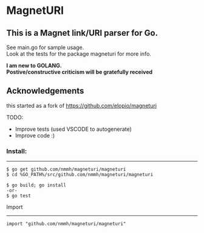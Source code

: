 # MagnetURI
## This is a Magnet link/URI parser for Go.

See main.go for sample usage.  
Look at the tests for the package magneturi for more info.

**I am new to GOLANG.**  
**Postive/constructive criticism will be gratefully received**

## Acknowledgements  
this started as a fork of 
https://github.com/elopio/magneturi

TODO:
* Improve tests (used VSCODE to autogenerate)
* Improve code :)

### Install:  
____________
```
$ go get github.com/nmmh/magneturi/magneturi 
$ cd %GO_PATH%/src/github.com/nmmh/magneturi/magneturi

$ go build; go install
-or-
$ go test
```

Import 
____________
```
import "github.com/nmmh/magneturi/magneturi"
```